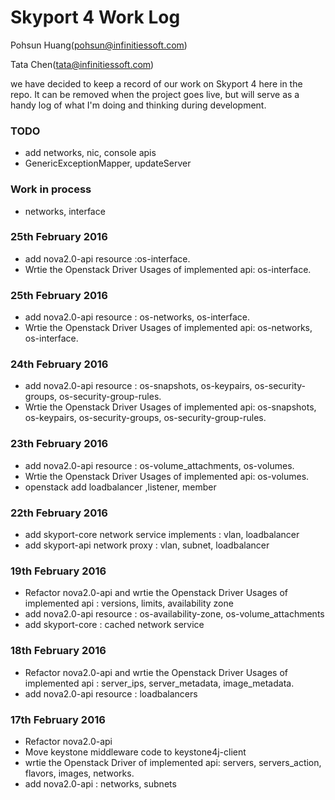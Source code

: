 # Skyport 4 Work Log

Pohsun Huang(pohsun@infinitiessoft.com)

Tata Chen(tata@infinitiessoft.com)

we have decided to keep a record of our work on Skyport 4 here in the repo. It can be removed when the project goes live, but will serve as a handy log of what I'm doing and thinking during development.

### TODO

* add networks, nic, console apis
* GenericExceptionMapper, updateServer

### Work in process

* networks, interface
 
### 25th February 2016

* add nova2.0-api resource :os-interface.
* Wrtie the Openstack Driver Usages of implemented api:  os-interface.

### 25th February 2016

* add nova2.0-api resource : os-networks, os-interface.
* Wrtie the Openstack Driver Usages of implemented api: os-networks, os-interface.

### 24th February 2016

* add nova2.0-api resource : os-snapshots, os-keypairs, os-security-groups, os-security-group-rules.
* Wrtie the Openstack Driver Usages of implemented api: os-snapshots, os-keypairs, os-security-groups, os-security-group-rules.

### 23th February 2016

* add nova2.0-api resource : os-volume_attachments, os-volumes.
* Wrtie the Openstack Driver Usages of implemented api: os-volumes.
* openstack add loadbalancer ,listener, member

### 22th February 2016

* add skyport-core network service implements : vlan, loadbalancer
* add skyport-api network proxy : vlan, subnet, loadbalancer

### 19th February 2016

* Refactor nova2.0-api and wrtie the Openstack Driver Usages of implemented api : versions, limits, availability zone
* add nova2.0-api resource : os-availability-zone, os-volume_attachments
* add skyport-core : cached network service

### 18th February 2016

* Refactor nova2.0-api and wrtie the Openstack Driver Usages of implemented api : server_ips, server_metadata, image_metadata.
* add nova2.0-api resource : loadbalancers

### 17th February 2016

* Refactor nova2.0-api
* Move keystone middleware code to keystone4j-client 
* wrtie the Openstack Driver of implemented api: servers, servers_action, flavors, images, networks.
* add nova2.0-api : networks, subnets
